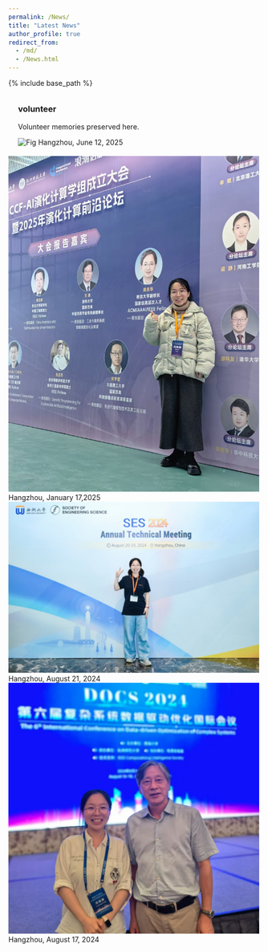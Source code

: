 ```yaml
---
permalink: /News/
title: "Latest News"
author_profile: true
redirect_from: 
  - /md/
  - /News.html
---
```


{% include base_path %}



<div class="news-content" style="padding: 1.2rem;">
<h3 style="margin-top: 0;">volunteer</h3>
<p>Volunteer memories preserved here.</p>
  <img src="/images/news/volunteer/CEC2025.jpg" width="500" alt="Fig" style="margin:auto;">
  Hangzhou, June 12, 2025
  </div>
  <img src="/images/news/volunteer/CCF2025.jpg" width="500" alt="Fig" style="margin:auto;">
  Hangzhou, January 17,2025
  </div>
  <img src="/images/news/volunteer/SES2024.jpg" width="500" alt="Fig" style="margin:auto;">
  Hangzhou, August 21, 2024
  </div>
  <img src="/images/news/volunteer/DOCS2024.jpg" width="500" alt="Fig" style="margin:auto;">
  Hangzhou, August 17, 2024
</div>

